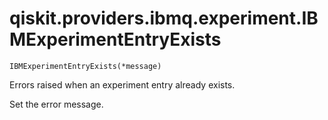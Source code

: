 # qiskit.providers.ibmq.experiment.IBMExperimentEntryExists

<span id="undefined" />

`IBMExperimentEntryExists(*message)`

Errors raised when an experiment entry already exists.

Set the error message.
